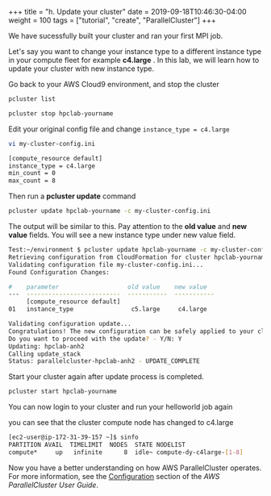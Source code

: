+++
title = "h. Update your cluster"
date = 2019-09-18T10:46:30-04:00
weight = 100
tags = ["tutorial", "create", "ParallelCluster"]
+++

We have sucessfully built your cluster and ran your first MPI job.

Let's say you want to change your instance type to a different instance type in your compute fleet for example **c4.large** . In this lab, we will learn how to update your cluster with new instance type.


Go back to your AWS Cloud9 environment, and stop the cluster

```bash
pcluster list
```

```bash
pcluster stop hpclab-yourname
```

Edit your original config file and change `instance_type = c4.large`

```bash
vi my-cluster-config.ini 
```

```bash
[compute_resource default]
instance_type = c4.large
min_count = 0
max_count = 8
```

Then run a **pcluster update** command

```bash
pcluster update hpclab-yourname -c my-cluster-config.ini
```

The output will be similar to this. Pay attention to the **old value** and **new value** fields. You will see a new instance type under new value field.

```bash
Test:~/environment $ pcluster update hpclab-yourname -c my-cluster-config.ini
Retrieving configuration from CloudFormation for cluster hpclab-yourname...
Validating configuration file my-cluster-config.ini...
Found Configuration Changes:

#    parameter                   old value    new value
---  --------------------------  -----------  -----------
     [compute_resource default]
01   instance_type                c5.large     c4.large

Validating configuration update...
Congratulations! The new configuration can be safely applied to your cluster.
Do you want to proceed with the update? - Y/N: Y
Updating: hpclab-anh2
Calling update_stack
Status: parallelcluster-hpclab-anh2 - UPDATE_COMPLETE
```
Start your cluster again after update process is completed.

```bash
pcluster start hpclab-yourname
```

You can now login to your cluster and run your helloworld job again

you can see that the cluster compute node has changed to c4.large

```bash
[ec2-user@ip-172-31-39-157 ~]$ sinfo
PARTITION AVAIL  TIMELIMIT  NODES  STATE NODELIST 
compute*     up   infinite      8  idle~ compute-dy-c4large-[1-8] 
```

Now you have a better understanding on how AWS ParallelCluster operates. For more information, see the [Configuration](https://docs.aws.amazon.com/parallelcluster/latest/ug/configuration.html) section of the *AWS ParallelCluster User Guide*.
